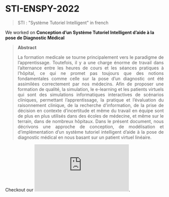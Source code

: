 # STI-ENSPY-2022

>  STI : "Système Tutoriel Intelligent" in french
>  
We worked on **Conception d’un Système Tutoriel Intelligent d’aide à la pose de Diagnostic Médical**

> **Abstract**
> 
> <p align="justify">La formation medicale se tourne principalement vers le paradigme de l’apprentissage. Toutefois, il y a une charge énorme de travail dans l’alternance entre les heures de cours et les séances pratiques à l’hôpital, ce qui ne promet pas toujours que des notions fondamentales comme celle sur la pose d’un diagnostic ont été assimilées correctement par nos médecins. Afin de proposer une formation de qualité, la simulation, le e-learning et les patients virtuels qui sont des simulations informatiques interactives de scénarios cliniques, permettant l’apprentissage, la pratique et l’évaluation du raisonnement clinique, de la recherche d’information, de la prise de décision en contexte d’incertitude et même du travail en équipe sont de plus en plus utilisés dans des écoles de médecine, et même sur le terrain, dans de nombreux hôpitaux. Dans le présent document, nous décrivons une approche de conception, de modélisation et d’implémentation d’un système tutoriel intelligent d’aide à la pose de diagnostic médical en nous basant sur un patient virtuel linéaire. </p>

Checkout our ![report](https://github.com/ndams55/STI-ENSPY-2022/blob/main/Rapport_STI_2021_2022.pdf).
